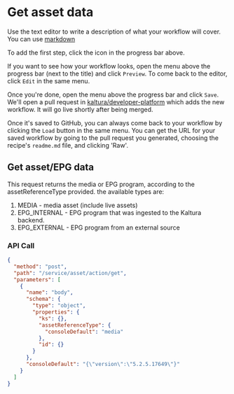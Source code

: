 <!--METADATA
{
  "summary": "Get asset data"
}
-->

# Get asset data
Use the text editor to write a description of what your workflow
will cover. You can use
[markdown](https://github.com/adam-p/markdown-here/wiki/Markdown-Cheatsheet)

To add the first step, click the  <i class="fa fa-plus"></i>  icon in the progress bar above.

If you want to see how your workflow looks, open the menu
<code><i class="fa fa-caret-down"></i></code>
above the progress bar (next to the title) and click `Preview`.
To come back to the editor, click `Edit` in the same menu.

Once you're done, open the menu
above the progress bar and click `Save`. We'll open a pull request in
[kaltura/developer-platform](https://github.com/kaltura/developer-platform)
which adds the new workflow. It will go live shortly after being merged.

Once it's saved to GitHub, you can always come back to your workflow by clicking the
`Load` button in the same menu. You can get the URL for your saved workflow
by going to the pull request you generated, choosing the recipe's `readme.md`
file, and clicking 'Raw'.

## Get asset/EPG data
This request returns the media or EPG program, according to the assetReferenceType provided. the available types are:
1. MEDIA - media asset (include live assets)
2. EPG_INTERNAL - EPG program that was ingested to the Kaltura backend.
3. EPG_EXTERNAL - EPG program from an external source



### API Call
```json
{
  "method": "post",
  "path": "/service/asset/action/get",
  "parameters": [
    {
      "name": "body",
      "schema": {
        "type": "object",
        "properties": {
          "ks": {},
          "assetReferenceType": {
            "consoleDefault": "media"
          },
          "id": {}
        }
      },
      "consoleDefault": "{\"version\":\"5.2.5.17649\"}"
    }
  ]
}
```